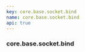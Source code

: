 ```yaml
---
key: core.base.socket.bind
name: core.base.socket.bind
api: true
---
```


### core.base.socket.bind
